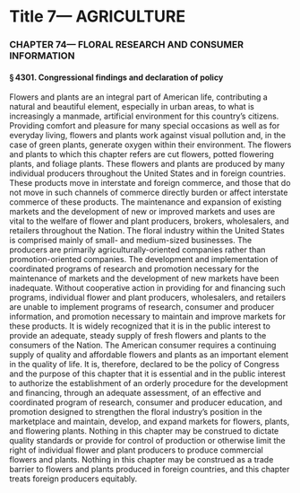 
# Title 7— AGRICULTURE
### CHAPTER 74— FLORAL RESEARCH AND CONSUMER INFORMATION
#### § 4301. Congressional findings and declaration of policy

Flowers and plants are an integral part of American life, contributing a natural and beautiful element, especially in urban areas, to what is increasingly a manmade, artificial environment for this country’s citizens. Providing comfort and pleasure for many special occasions as well as for everyday living, flowers and plants work against visual pollution and, in the case of green plants, generate oxygen within their environment. The flowers and plants to which this chapter refers are cut flowers, potted flowering plants, and foliage plants. These flowers and plants are produced by many individual producers throughout the United States and in foreign countries. These products move in interstate and foreign commerce, and those that do not move in such channels of commerce directly burden or affect interstate commerce of these products. The maintenance and expansion of existing markets and the development of new or improved markets and uses are vital to the welfare of flower and plant producers, brokers, wholesalers, and retailers throughout the Nation. The floral industry within the United States is comprised mainly of small- and medium-sized businesses. The producers are primarily agriculturally-oriented companies rather than promotion-oriented companies. The development and implementation of coordinated programs of research and promotion necessary for the maintenance of markets and the development of new markets have been inadequate. Without cooperative action in providing for and financing such programs, individual flower and plant producers, wholesalers, and retailers are unable to implement programs of research, consumer and producer information, and promotion necessary to maintain and improve markets for these products. It is widely recognized that it is in the public interest to provide an adequate, steady supply of fresh flowers and plants to the consumers of the Nation. The American consumer requires a continuing supply of quality and affordable flowers and plants as an important element in the quality of life. It is, therefore, declared to be the policy of Congress and the purpose of this chapter that it is essential and in the public interest to authorize the establishment of an orderly procedure for the development and financing, through an adequate assessment, of an effective and coordinated program of research, consumer and producer education, and promotion designed to strengthen the floral industry’s position in the marketplace and maintain, develop, and expand markets for flowers, plants, and flowering plants. Nothing in this chapter may be construed to dictate quality standards or provide for control of production or otherwise limit the right of individual flower and plant producers to produce commercial flowers and plants. Nothing in this chapter may be construed as a trade barrier to flowers and plants produced in foreign countries, and this chapter treats foreign producers equitably.
